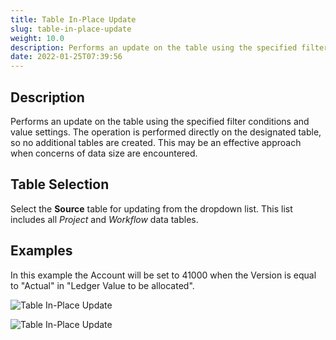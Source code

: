 ```yaml
---
title: Table In-Place Update
slug: table-in-place-update
weight: 10.0
description: Performs an update on the table using the specified filter conditions and value settings
date: 2022-01-25T07:39:56
---
```



## Description


Performs an update on the table using the specified filter conditions and value settings. The operation is performed directly on the designated table, so no additional tables are created. This may be an effective approach when concerns of data size are encountered.



## Table Selection


Select the **Source** table for updating from the dropdown list. This list includes all *Project* and *Workflow* data tables.







## Examples

In this example the Account will be set to 41000 when the Version is equal to "Actual" in "Ledger Value to be allocated".

![Table In-Place Update](/images/table_in-place_update_1.png)



![Table In-Place Update](/images/table_in-place_table_filter.png)






